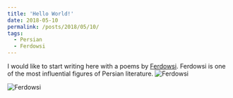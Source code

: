 ```yaml
---
title: 'Hello World!'
date: 2018-05-10
permalink: /posts/2018/05/10/
tags:
  - Persian
  - Ferdowsi
---
```


I would like to start writing here with a poems by [Ferdowsi](https://en.wikipedia.org/wiki/Ferdowsi). Ferdowsi is one of the most influential figures of Persian literature. 
![Ferdowsi](https://mahdinaderi.com//assets/img/Ferdowsi1.jpg)

![Ferdowsi](https://mahdinaderi.com//assets/img/start.jpg)

